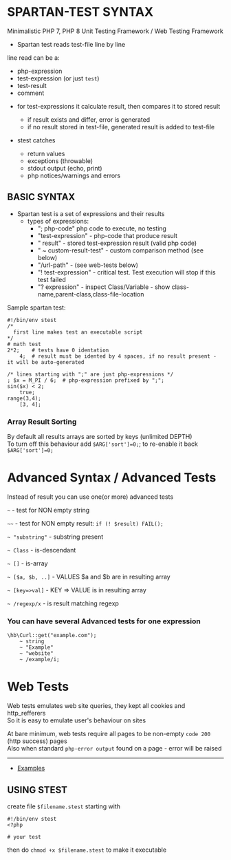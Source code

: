 # SPARTAN-TEST SYNTAX
Minimalistic PHP 7, PHP 8 Unit Testing Framework / Web Testing Framework

* Spartan test reads test-file line by line

line read can be a:
 - php-expression
 - test-expression (or just `test`)
 - test-result
 - comment

* for test-expressions it calculate result, then compares it to stored result
    - if result exists and differ, error is generated
    - if no result stored in test-file, generated result is added to test-file

* stest catches
    - return values
    - exceptions (throwable)
    - stdout output (echo, print)
    - php notices/warnings and errors


BASIC SYNTAX
-----------
* Spartan test is a set of expressions and their results
    - types of expressions:
        + "; php-code" php code to execute, no testing
        + "test-expression" - php-code that produce result
        + "    result" - stored test-expression result (valid php code)
        + "    ~ custom-result-test" - custom comparison method (see below)
        + "/url-path" - (see web-tests below)
        + "! test-expression" - critical test. Test execution will stop if this test failed
        + "? expression" - inspect Class/Variable - show class-name,parent-class,class-file-location


Sample spartan test:
```
#!/bin/env stest
/*
  first line makes test an executable script
*/
# math test
2*2;    # tests have 0 identation
    4;  # result must be idented by 4 spaces, if no result present - it will be auto-generated

/* lines starting with ";" are just php-expressions */
; $x = M_PI / 6;  # php-expression prefixed by ";";
sin($x) < 2;
    true;
range(3,4);
    [3, 4];
```

### Array Result Sorting
By default all results arrays are sorted by keys (unlimited DEPTH)\
To turn off this behaviour add `$ARG['sort']=0;`; to re-enable it back `$ARG['sort']=0;`


# Advanced Syntax / Advanced Tests

Instead of result you can use one(or more) advanced tests

`~`   - test for NON empty string

`~~`  - test for NON empty result:   `if (! $result) FAIL();`

`~ "substring"`  - substring present

`~ Class`  - is-descendant

`~ []`            - is-array

`~ [$a, $b, ..]`  - VALUES $a and $b are in resulting array

`~ [key=>val]`    - KEY => VALUE is in resulting array

`~ /regexp/x`     - is result matching regexp

### You can have several Advanced tests for one expression

```
\hb\Curl::get("example.com");
    ~ string
    ~ "Example"
    ~ "website"
    ~ /example/i;

```

# Web Tests

Web tests emulates web site queries, they kept all cookies and http_refferers\
So it is easy to emulate user's behaviour on sites

At bare minimum, web tests require all pages to be non-empty `code 200` (http success) pages\
Also when standard `php-error output` found on a page - error will be raised


---

* [Examples](https://github.com/parf/spartan-test/blob/main/examples)



USING STEST
-----------
create file `$filename.stest` starting with
```
#!/bin/env stest
<?php

# your test
```

then do `chmod +x $filename.stest` to make it executable

